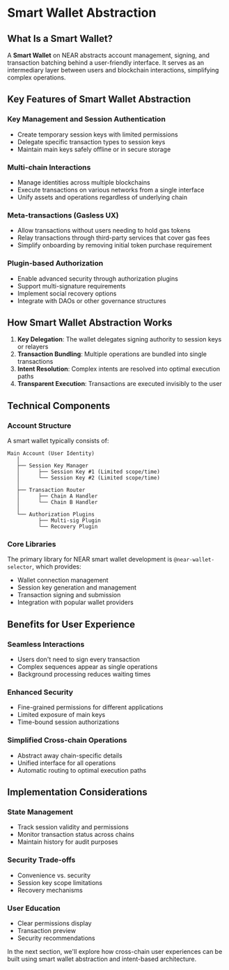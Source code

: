 
# Smart Wallet Abstraction

## What Is a Smart Wallet?

A **Smart Wallet** on NEAR abstracts account management, signing, and transaction batching behind a user-friendly interface. It serves as an intermediary layer between users and blockchain interactions, simplifying complex operations.

## Key Features of Smart Wallet Abstraction

### Key Management and Session Authentication
- Create temporary session keys with limited permissions
- Delegate specific transaction types to session keys
- Maintain main keys safely offline or in secure storage

### Multi-chain Interactions
- Manage identities across multiple blockchains
- Execute transactions on various networks from a single interface
- Unify assets and operations regardless of underlying chain

### Meta-transactions (Gasless UX)
- Allow transactions without users needing to hold gas tokens
- Relay transactions through third-party services that cover gas fees
- Simplify onboarding by removing initial token purchase requirement

### Plugin-based Authorization
- Enable advanced security through authorization plugins
- Support multi-signature requirements
- Implement social recovery options
- Integrate with DAOs or other governance structures

## How Smart Wallet Abstraction Works

1. **Key Delegation**: The wallet delegates signing authority to session keys or relayers
2. **Transaction Bundling**: Multiple operations are bundled into single transactions
3. **Intent Resolution**: Complex intents are resolved into optimal execution paths
4. **Transparent Execution**: Transactions are executed invisibly to the user

## Technical Components

### Account Structure

A smart wallet typically consists of:

```
Main Account (User Identity)
   │
   ├── Session Key Manager
   │      ├── Session Key #1 (Limited scope/time)
   │      └── Session Key #2 (Limited scope/time)
   │
   ├── Transaction Router
   │      ├── Chain A Handler
   │      └── Chain B Handler
   │
   └── Authorization Plugins
          ├── Multi-sig Plugin
          └── Recovery Plugin
```

### Core Libraries

The primary library for NEAR smart wallet development is `@near-wallet-selector`, which provides:

- Wallet connection management
- Session key generation and management
- Transaction signing and submission
- Integration with popular wallet providers

## Benefits for User Experience

### Seamless Interactions
- Users don't need to sign every transaction
- Complex sequences appear as single operations
- Background processing reduces waiting times

### Enhanced Security
- Fine-grained permissions for different applications
- Limited exposure of main keys
- Time-bound session authorizations

### Simplified Cross-chain Operations
- Abstract away chain-specific details
- Unified interface for all operations
- Automatic routing to optimal execution paths

## Implementation Considerations

### State Management
- Track session validity and permissions
- Monitor transaction status across chains
- Maintain history for audit purposes

### Security Trade-offs
- Convenience vs. security
- Session key scope limitations
- Recovery mechanisms

### User Education
- Clear permissions display
- Transaction preview
- Security recommendations

In the next section, we'll explore how cross-chain user experiences can be built using smart wallet abstraction and intent-based architecture.
